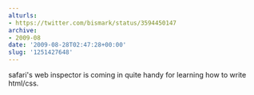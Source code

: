 ```yaml
---
alturls:
- https://twitter.com/bismark/status/3594450147
archive:
- 2009-08
date: '2009-08-28T02:47:28+00:00'
slug: '1251427648'
---
```


safari's web inspector is coming in quite handy for learning how to write html/css.

